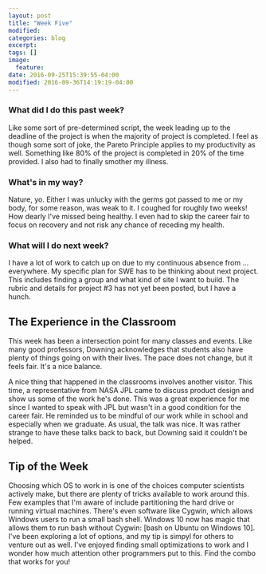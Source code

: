 ```yaml
---
layout: post
title: "Week Five"
modified:
categories: blog
excerpt:
tags: []
image:
  feature:
date: 2016-09-25T15:39:55-04:00
modified: 2016-09-36T14:19:19-04:00
---
```

### What did I do this past week?
Like some sort of pre-determined script, the week leading up to the deadline of the project is when the majority of project is completed. I feel as though some sort of joke, the Pareto Principle applies to my productivity as well. Something like 80% of the project is completed in 20% of the time provided. I also had to finally smother my illness.

### What's in my way?
Nature, yo. Either I was unlucky with the germs got passed to me or my body, for some reason, was weak to it. I coughed for roughly two weeks! How dearly I've missed being healthy. I even had to skip the career fair to focus on recovery and not risk any chance of receding my health.

### What will I do next week?
I have a lot of work to catch up on due to my continuous absence from ... everywhere. My specific plan for SWE has to be thinking about next project. This includes finding a group and what kind of site I want to build. The rubric and details for project #3 has not yet been posted, but I have a hunch.

## The Experience in the Classroom
This week has been a intersection point for many classes and events. Like many good professors, Downing acknowledges that students also have plenty of things going on with their lives. The pace does not change, but it feels fair. It's a nice balance.

A nice thing that happened in the classrooms involves another visitor. This time, a representative from NASA JPL came to discuss product design and show us some of the work he's done. This was a great experience for me since I wanted to speak with JPL but wasn't in a good condition for the career fair. He reminded us to be mindful of our work while in school and especially when we graduate. As usual, the talk was nice. It was rather strange to have these talks back to back, but Downing said it couldn't be helped.

## Tip of the Week
Choosing which OS to work in is one of the choices computer scientists actively make, but there are plenty of tricks available to work around this. Few examples that I'm aware of include partitioning the hard drive or running virtual machines. There's even software like Cygwin, which allows Windows users to run a small bash shell. Windows 10 now has magic that allows them to run bash without Cygwin: [bash on Ubuntu on Windows 10]. I've been exploring a lot of options, and my tip is simpyl for others to venture out as well. I've enjoyed finding small optimizations to work and I wonder how much attention other programmers put to this. Find the combo that works for you!

[bash on Ubuntu on Windws 10]: https://msdn.microsoft.com/en-us/commandline/wsl/install_guide

